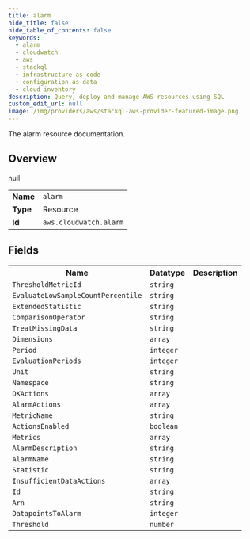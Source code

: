 ```yaml
---
title: alarm
hide_title: false
hide_table_of_contents: false
keywords:
  - alarm
  - cloudwatch
  - aws
  - stackql
  - infrastructure-as-code
  - configuration-as-data
  - cloud inventory
description: Query, deploy and manage AWS resources using SQL
custom_edit_url: null
image: /img/providers/aws/stackql-aws-provider-featured-image.png
---
```

The alarm resource documentation.

## Overview
<table><tbody>
<tr><td><b>Name</b></td><td><code>alarm</code></td></tr>
<tr><td><b>Type</b></td><td>Resource</td></tr>
null
<tr><td><b>Id</b></td><td><code>aws.cloudwatch.alarm</code></td></tr>
</tbody></table>

## Fields
<table><tbody>
<tr><th>Name</th><th>Datatype</th><th>Description</th></tr>
<tr><td><code>ThresholdMetricId</code></td><td><code>string</code></td><td></td></tr><tr><td><code>EvaluateLowSampleCountPercentile</code></td><td><code>string</code></td><td></td></tr><tr><td><code>ExtendedStatistic</code></td><td><code>string</code></td><td></td></tr><tr><td><code>ComparisonOperator</code></td><td><code>string</code></td><td></td></tr><tr><td><code>TreatMissingData</code></td><td><code>string</code></td><td></td></tr><tr><td><code>Dimensions</code></td><td><code>array</code></td><td></td></tr><tr><td><code>Period</code></td><td><code>integer</code></td><td></td></tr><tr><td><code>EvaluationPeriods</code></td><td><code>integer</code></td><td></td></tr><tr><td><code>Unit</code></td><td><code>string</code></td><td></td></tr><tr><td><code>Namespace</code></td><td><code>string</code></td><td></td></tr><tr><td><code>OKActions</code></td><td><code>array</code></td><td></td></tr><tr><td><code>AlarmActions</code></td><td><code>array</code></td><td></td></tr><tr><td><code>MetricName</code></td><td><code>string</code></td><td></td></tr><tr><td><code>ActionsEnabled</code></td><td><code>boolean</code></td><td></td></tr><tr><td><code>Metrics</code></td><td><code>array</code></td><td></td></tr><tr><td><code>AlarmDescription</code></td><td><code>string</code></td><td></td></tr><tr><td><code>AlarmName</code></td><td><code>string</code></td><td></td></tr><tr><td><code>Statistic</code></td><td><code>string</code></td><td></td></tr><tr><td><code>InsufficientDataActions</code></td><td><code>array</code></td><td></td></tr><tr><td><code>Id</code></td><td><code>string</code></td><td></td></tr><tr><td><code>Arn</code></td><td><code>string</code></td><td></td></tr><tr><td><code>DatapointsToAlarm</code></td><td><code>integer</code></td><td></td></tr><tr><td><code>Threshold</code></td><td><code>number</code></td><td></td></tr>
</tbody></table>